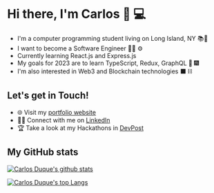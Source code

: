 
# Hi there, I'm Carlos 👋 💻

- I'm a computer programming student living on Long Island, NY 📚🗽
- I want to become a Software Engineer 👨‍💻 ⚙️
- Currently learning React.js and Express.js
- My goals for 2023 are to learn TypeScript, Redux, GraphQL 🚀 🎆
- I'm also interested in Web3 and Blockchain technologies ⬛ ⛓

## Let's get in Touch!

- 🌐 Visit my [portfolio website](https://carlosduque.netlify.app/)
- 👨‍💼 Connect with me on [LinkedIn](https://www.linkedin.com/in/carlos-duque-77488b1b8/)
- 🏆 Take a look at my Hackathons in [DevPost](https://devpost.com/CDDR1?ref_content=user-portfolio&ref_feature=portfolio&ref_medium=global-nav)

## My GitHub stats

[![Carlos Duque's github stats](https://github-readme-stats.vercel.app/api?username=CDDR1&show_icons=true&theme=tokyonight)](https://github.com/CDDR1/github-readme-stats)

[![Carlos Duque's top Langs](https://github-readme-stats.vercel.app/api/top-langs/?username=CDDR1&layout=compact&theme=tokyonight)](https://github.com/CDDR1/github-readme-stats)
